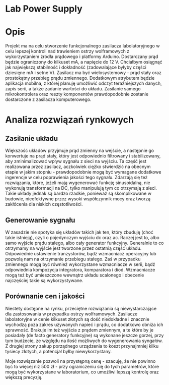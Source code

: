 # Lab Power Supply
# Opis
Projekt ma na celu stworzenie funkcjonalnego zasilacza labolatoryjnego w celu lepszej kontroli nad trawieniem ostrzy wolframowych z wykorzystaniem źródła prądowego i platformy Arduino. Dostarczany prąd będzie ograniczony do kilkuset mA, a napięcie do 12 V. Chciałbym osiągnąć jak największą stabilność i dokładność (zadowalające byłyby części dziesięne mA i setne V). Zasilacz ma być wielosystemowy - prąd stały oraz prostokątny przebieg prądu zmiennego. Dodatkowym atrybutem będzie aplikacja mobilna, z której planuję umożliwić odczyt teraźniejszych danych, zapis serii, a także zadanie wartości do układu. Zasilanie samego mikrokontrolera oraz reszty komponentów prawdopodobnie zostanie dostarczone z zasilacza komputerowego.

# Analiza rozwiązań rynkowych
## Zasilanie układu
Większość układów przyjmuje prąd zmienny na wejście, a następnie go konwertuje na prąd stały, który jest odpowiednio filtrowany i stabilizowany, aby zminimalizować wpływ sygnału z sieci na wyjściu. Ta część jest realizowana przez zasilacz, aczkolwiek ciężko stwierdzić na obecnym etapie w jakim stopniu - prawdopodobnie mogą być wymagane dodatkowe ingerencje w celu poprawienia jakości tego sygnału. Zdarzają się też rozwiązania, które, jeżeli mają wygenerować funkcję sinusoidalną, nie wykonują transformacji na DC, tylko manipulują tym co otrzymają z sieci. Takie układy jednak są bardzo rzadkie, ponieważ są skomplikowane w budowie, nieefektywne przez wysoki współczynnik mocy oraz tworzą zakłócenia dla niskich częstotliwości.

## Generowanie sygnału
W zasadzie nie spotyka się układów takich jak ten, który zbuduję (choć takie istnieją), czyli o pojedynczym wyjściu dc oraz ac. Raczej jest to, albo samo wyjście prądu stałego, albo cały generator funkcyjny. Generalnie to co otrzymamy na wyjście jest tworzone przez ostatnią część układu. Odpowiednie ustawienie tranzystorów, bądź wzmacniacz operacyjny lub pozwolą nam na otrzymanie przebiegu stałego. Zaś w przypadku zmiennego mogą być również wykorzystane wzmacniacze w serii, bądź odpowiednia kompozycja integratora, komparatora i diod. Wzmacniacze mogą też być umieszczone wewnątrz układu scalonego i obecenie najczęściej takie są wykorzystywane.

## Porównanie cen i jakości
Niestety dostępne na rynku, przeciętne rozwiązania są niewystarczające dla zastosowania w przypadku ostrzy wolframowych. Zasilacze labolatoryjne w cenie kilkuset złotych są dość niedokładne i znacznie wychodzą poza zakres używanych napieć i prądu, co dodatkowo obniża ich sprawność. Brakuje im też wyjścia z prądem zmiennym, a te które by je posiadały (de facto generatory funkcyjne) są wykonane jeszcze gorzej, przy tym budżecie, ze względu na ilość możliwych do wygenerowania syngałów. Z drugiej strony zakup porządnego urządzenia to koszt przynajmniej kilku tysiecy złotych, a potencjał byłby niewykorzystany.

Moje rozwiązanie pozwoli na przystępną cenę - szacuję, że nie powinno być to więcej niż 500 zł - przy ograniczeniu się do tych parametrów, które mogą być wykorzystane w laboratorium, co umożliwi lepszą kontrolę oraz większą precyzję.

